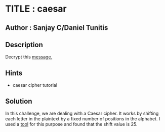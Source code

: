 # TITLE : caesar
## Author : Sanjay C/Daniel Tunitis
## Description
Decrypt this [message.](https://jupiter.challenges.picoctf.org/static/6385b895dcb30c74dbd1f0ea271e3563/ciphertext)
## Hints
- caesar cipher tutorial
## Solution
In this challenge, we are dealing with a Caesar cipher. It works by shifting each letter in the plaintext by a fixed number of positions in the alphabet. I used a [tool](https://cryptii.com/pipes/caesar-cipher) for this purpose and found that the shift value is 25.
